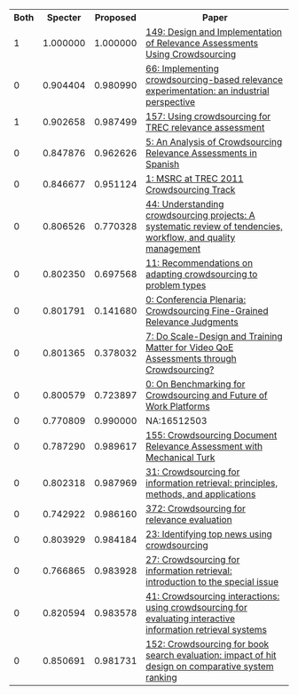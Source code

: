 <html><table><tr>
<th>Both</th>
<th>Specter</th>
<th>Proposed</th>
<th>Paper</th>
</tr>
<tr>
<td>1</td>
<td>1.000000</td>
<td>1.000000</td>
<td><a href="https://www.semanticscholar.org/paper/dea65e5f216364822b979d7003d161bf28b2cd68">149: Design and Implementation of Relevance Assessments Using Crowdsourcing</a></td>
</tr>
<tr>
<td>0</td>
<td>0.904404</td>
<td>0.980990</td>
<td><a href="https://www.semanticscholar.org/paper/ab8379476a588252a4d8f213a16b1dafea82d223">66: Implementing crowdsourcing-based relevance experimentation: an industrial perspective</a></td>
</tr>
<tr>
<td>1</td>
<td>0.902658</td>
<td>0.987499</td>
<td><a href="https://www.semanticscholar.org/paper/fe7b8413079ef3d8e228f2a85bd571c3edcfa69a">157: Using crowdsourcing for TREC relevance assessment</a></td>
</tr>
<tr>
<td>0</td>
<td>0.847876</td>
<td>0.962626</td>
<td><a href="https://www.semanticscholar.org/paper/72b583cd69eb91d536d9200ec49ee9405b4c7eac">5: An Analysis of Crowdsourcing Relevance Assessments in Spanish</a></td>
</tr>
<tr>
<td>0</td>
<td>0.846677</td>
<td>0.951124</td>
<td><a href="https://www.semanticscholar.org/paper/fb35da9536f56bbdb66f19e0522ab5871f6dbef6">1: MSRC at TREC 2011 Crowdsourcing Track</a></td>
</tr>
<tr>
<td>0</td>
<td>0.806526</td>
<td>0.770328</td>
<td><a href="https://www.semanticscholar.org/paper/6807be8270bbce5ce02b67c37beff1204832cae4">44: Understanding crowdsourcing projects: A systematic review of tendencies, workflow, and quality management</a></td>
</tr>
<tr>
<td>0</td>
<td>0.802350</td>
<td>0.697568</td>
<td><a href="https://www.semanticscholar.org/paper/6ecda1834f1fd321e86abe96220ffcf95085c3fc">11: Recommendations on adapting crowdsourcing to problem types</a></td>
</tr>
<tr>
<td>0</td>
<td>0.801791</td>
<td>0.141680</td>
<td><a href="https://www.semanticscholar.org/paper/6d57801bf3d3e80b788be325d3a3a0d1fbcb80be">0: Conferencia Plenaria: Crowdsourcing Fine-Grained Relevance Judgments</a></td>
</tr>
<tr>
<td>0</td>
<td>0.801365</td>
<td>0.378032</td>
<td><a href="https://www.semanticscholar.org/paper/4e0314820490df08c87cea3a6340bef3a7fc74c1">7: Do Scale-Design and Training Matter for Video QoE Assessments through Crowdsourcing?</a></td>
</tr>
<tr>
<td>0</td>
<td>0.800579</td>
<td>0.723897</td>
<td><a href="https://www.semanticscholar.org/paper/6abf8f373ada3e32b9f21ac5d032a6cb8833a153">0: On Benchmarking for Crowdsourcing and Future of Work Platforms</a></td>
</tr>
<tr>
<td>0</td>
<td>0.770809</td>
<td>0.990000</td>
<td>NA:16512503</td>
</tr>
<tr>
<td>0</td>
<td>0.787290</td>
<td>0.989617</td>
<td><a href="https://www.semanticscholar.org/paper/fe5012cfe8840b0a3a5c898ef20cab05b4cf1ba4">155: Crowdsourcing Document Relevance Assessment with Mechanical Turk</a></td>
</tr>
<tr>
<td>0</td>
<td>0.802318</td>
<td>0.987969</td>
<td><a href="https://www.semanticscholar.org/paper/774a47e7d8b8556ba1c3c96a7cea198832d0e99e">31: Crowdsourcing for information retrieval: principles, methods, and applications</a></td>
</tr>
<tr>
<td>0</td>
<td>0.742922</td>
<td>0.986160</td>
<td><a href="https://www.semanticscholar.org/paper/ac9fb9c2878fa2882996be5a4b4859a70600c91d">372: Crowdsourcing for relevance evaluation</a></td>
</tr>
<tr>
<td>0</td>
<td>0.803929</td>
<td>0.984184</td>
<td><a href="https://www.semanticscholar.org/paper/7e05a693bf554733962e48e512f911953d9fd3d4">23: Identifying top news using crowdsourcing</a></td>
</tr>
<tr>
<td>0</td>
<td>0.766865</td>
<td>0.983928</td>
<td><a href="https://www.semanticscholar.org/paper/21bb75f0f9a993a900482d876b01356cfa63ada3">27: Crowdsourcing for information retrieval: introduction to the special issue</a></td>
</tr>
<tr>
<td>0</td>
<td>0.820594</td>
<td>0.983578</td>
<td><a href="https://www.semanticscholar.org/paper/90d272b5a1e76995a205013353957a39eb04b027">41: Crowdsourcing interactions: using crowdsourcing for evaluating interactive information retrieval systems</a></td>
</tr>
<tr>
<td>0</td>
<td>0.850691</td>
<td>0.981731</td>
<td><a href="https://www.semanticscholar.org/paper/1146a176d04178c5e22ffd5dc1558b1db4421fe6">152: Crowdsourcing for book search evaluation: impact of hit design on comparative system ranking</a></td>
</tr>
</table></html>
